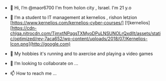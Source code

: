 - 👋 Hi, I’m @maor6700 I'm from holon city , Israel.
I'm 21 y.o
- 👀 I’m a student to IT management at kernelios , rishon letzion [https://www.kernelios.com/kernelios-cyber-courses/]
[![kernelios][https://cdn-chlga.nitrocdn.com/TjmxtNPqgsTXMyoDPuLNSUNOLrQxdllt/assets/static/optimized/rev-7aca652/wp-content/uploads/2018/07/Kernelios-Icon.png](http://google.com)

- 🌱 My hobbies it's running and to axercise and playing a video games
- 💞️ I’m looking to collaborate on ...
- 📫 How to reach me ...

<!---
maor6700/maor6700 is a ✨ special ✨ repository because its `README.md` (this file) appears on your GitHub profile.
You can click the Preview link to take a look at your changes.
--->
